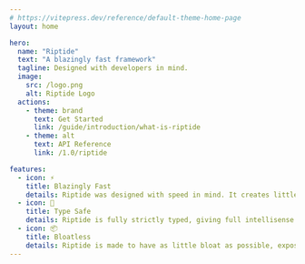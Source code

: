 ```yaml
---
# https://vitepress.dev/reference/default-theme-home-page
layout: home

hero:
  name: "Riptide"
  text: "A blazingly fast framework"
  tagline: Designed with developers in mind.
  image:
    src: /logo.png
    alt: Riptide Logo
  actions:
    - theme: brand
      text: Get Started
      link: /guide/introduction/what-is-riptide
    - theme: alt
      text: API Reference
      link: /1.0/riptide

features:
  - icon: ⚡
    title: Blazingly Fast
    details: Riptide was designed with speed in mind. It creates little to no overhead over using your own or other loaders, and utilizes Red under the hood for blazingly fast networking.
  - icon: 🔐
    title: Type Safe
    details: Riptide is fully strictly typed, giving full intellisense and improving the speed of development.
  - icon: 📦
    title: Bloatless
    details: Riptide is made to have as little bloat as possible, exposing and using only what's necessary.
---
```


